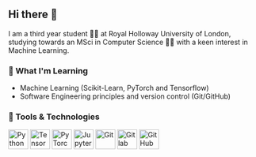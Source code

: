 ## Hi there 👋
I am a third year student :woman_student: at Royal Holloway University of London, studying towards an MSci in Computer Science :woman_technologist: with a keen interest in Machine Learning.

### 🌱 What I'm Learning
- Machine Learning (Scikit-Learn, PyTorch and Tensorflow)
- Software Engineering principles and version control (Git/GitHub)

### 🔧 Tools & Technologies
<p>
  <img src="https://img.icons8.com/?size=100&id=13441&format=png&color=000000" alt="Python" width="40" height="40"/>
  <img src="https://img.icons8.com/?size=100&id=n3QRpDA7KZ7P&format=png&color=000000" alt="TensorFlow" width="40" height="40"/>
  <img src="https://img.icons8.com/?size=100&id=jH4BpkMnRrU5&format=png&color=000000" alt="PyTorch" width="40" height="40"/>
  <img src="https://img.icons8.com/?size=100&id=0JUBXbNc9AaZ&format=png&color=000000" alt="Jupyter" width="40" height="40"/>
  <img src="https://img.icons8.com/?size=100&id=20906&format=png&color=000000" alt="Git" width="40" height="40"/>
  <img src="https://img.icons8.com/?size=100&id=34886&format=png&color=000000" alt="Gitlab" width="40" height="40"/>
  <img src="https://img.icons8.com/?size=100&id=12599&format=png&color=000000" alt="GitHub" width="40" height="40"/>
</p>

<!--
**madeleinehuebner/madeleinehuebner** is a ✨ _special_ ✨ repository because its `README.md` (this file) appears on your GitHub profile.

Here are some ideas to get you started:

- 🔭 I’m currently working on ...
- 🌱 I’m currently learning ...
- 👯 I’m looking to collaborate on ...
- 🤔 I’m looking for help with ...
- 💬 Ask me about ...
- 📫 How to reach me: ...
- 😄 Pronouns: ...
- ⚡ Fun fact: ...
-->
